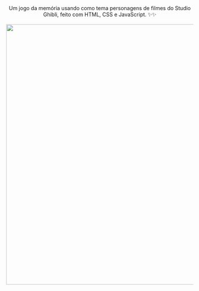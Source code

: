 <div align="center">
Um jogo da memória usando como tema personagens de filmes do Studio Ghibli, feito com HTML, CSS e JavaScript. ✨✨
</div><br>

<div align="center">
 <img src="" width="700px"/>
</div>
